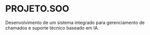 # PROJETO.SOO
Desenvolvimento de um sistema integrado para gerenciamento de chamados e suporte técnico baseado em IA.
